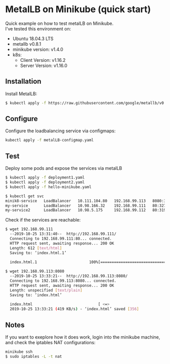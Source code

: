 # MetalLB on Minikube (quick start)
Quick example on how to test metalLB on Minikube.  
I've tested this environment on:
 - Ubuntu 18.04.3 LTS
 - metallb v0.8.1
 - minikube version: v1.4.0
 - k8s:
   - Client Version: v1.16.2
   - Server Version: v1.16.0

## Installation
Install MetalLB:
``` bash
$ kubectl apply -f https://raw.githubusercontent.com/google/metallb/v0.8.1/manifests/metallb.yaml
```

## Configure 
Configure the loadbalancing service via configmaps:
``` bash
kubectl apply -f metalLB-configmap.yaml
```

## Test
Deploy some pods and expose the services via metalLB
``` bash
$ kubectl apply -f deployment1.yaml
$ kubectl apply -f deployment2.yaml
$ kubectl apply -f hello-minikube.yaml
``` 
``` bash
$ kubectl get svc
minik8-service   LoadBalancer   10.111.104.80   192.168.99.113   8080:30368/TCP   21s
my-service       LoadBalancer   10.98.166.32    192.168.99.111   80:32739/TCP     37s
my-service2      LoadBalancer   10.98.5.175     192.168.99.112   80:31914/TCP     29s
``` 
Check if the services are reachable:
``` bash
$ wget 192.168.99.111
  --2019-10-25 13:31:40--  http://192.168.99.111/
  Connecting to 192.168.99.111:80... connected.
  HTTP request sent, awaiting response... 200 OK
  Length: 612 [text/html]
  Saving to: ‘index.html.1’
  
  index.html.1                       100%[==================================>]     612  --.-KB/s    in 0s      

$ wget 192.168.99.113:8080
  --2019-10-25 13:33:21--  http://192.168.99.113:8080/
  Connecting to 192.168.99.113:8080... connected.
  HTTP request sent, awaiting response... 200 OK
  Length: unspecified [text/plain]
  Saving to: ‘index.html’
  
  index.html                             [ <=>                               ]     356  --.-KB/s    in 0.001s  
  2019-10-25 13:33:21 (419 KB/s) - ‘index.html’ saved [356]
``` 

## Notes
If you want to exeplore how it does work, login into the minikube machine, and check the iptables NAT configurations:
```bash
minikube ssh
$ sudo iptables -L -t nat
```

